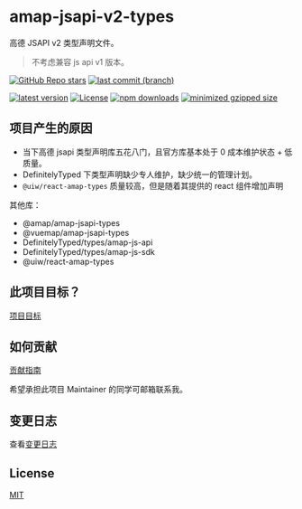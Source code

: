 # amap-jsapi-v2-types

高德 JSAPI v2 类型声明文件。

> 不考虑兼容 js api v1 版本。

[![GitHub Repo stars](https://img.shields.io/github/stars/xyy94813/amap-jsapi-v2-types?label=github%20%20stars)](https://github.com/xyy94813/amap-jsapi-v2-types)
[![last commit (branch)](https://img.shields.io/github/last-commit/xyy94813/amap-jsapi-v2-types/main)](https://github.com/xyy94813/amap-jsapi-v2-types)

[![latest version](https://img.shields.io/npm/v/amap-jsapi-v2-types.svg?label=latest%20%20version)](https://www.npmjs.org/package/amap-jsapi-v2-types)
[![License](https://img.shields.io/npm/l/amap-jsapi-v2-types?label=latest%20%20version%20%20license)](https://www.npmjs.org/package/amap-jsapi-v2-types)
[![npm downloads](https://img.shields.io/npm/dm/amap-jsapi-v2-types.svg)](http://npmjs.com/amap-jsapi-v2-types)
[![minimized gzipped size](https://img.shields.io/bundlejs/size/amap-jsapi-v2-types)](http://npmjs.com/amap-jsapi-v2-types)

## 项目产生的原因

- 当下高德 jsapi 类型声明库五花八门，且官方库基本处于 0 成本维护状态 + 低质量。
- DefinitelyTyped 下类型声明缺少专人维护，缺少统一的管理计划。
- `@uiw/react-amap-types` 质量较高，但是随着其提供的 react 组件增加声明

其他库：

- @amap/amap-jsapi-types
- @vuemap/amap-jsapi-types
- DefinitelyTyped/types/amap-js-api
- DefinitelyTyped/types/amap-js-sdk
- @uiw/react-amap-types

## 此项目目标？

[项目目标](https://github.com/xyy94813/amap-jsapi-v2-types/blob/main/TODO.md)

## 如何贡献

[贡献指南](./Contributing.md)

希望承担此项目 Maintainer 的同学可邮箱联系我。

## 变更日志

查看[变更日志](./CHANGELOG.md)

## License

[MIT](./LICENSE)
